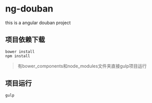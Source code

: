 # ng-douban
this is a angular douban project

## 项目依赖下载
```
bower install
npm install 
```
> 有bower_components和node_modules文件夹直接gulp项目运行

## 项目运行
```
gulp
```